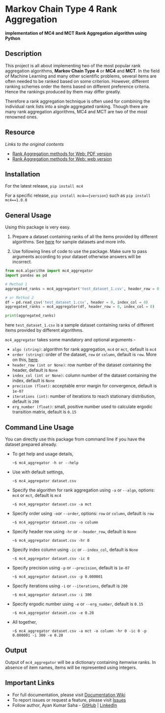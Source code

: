 # Markov Chain Type 4 Rank Aggregation
**implementation of MC4 and MCT Rank Aggregation algorithm using Python**

## Description

This project is all about implementing two of the most popular rank aggregation algorithms, **Markov Chain Type 4** or **MC4** and **MCT**. In the field of Machine Learning and many other scientific problems, several items are often needed to be ranked based on some criterion. However, different ranking schemes order the items based on different preference criteria. Hence the rankings produced by them may differ greatly.

Therefore a rank aggregation technique is often used for combining the individual rank lists into a single aggregated ranking. Though there are many rank aggregation algorithms, MC4 and MCT are two of the most renowned ones.

## Resource

*Links to the original contents*

* [Rank Aggregation methods for Web: PDF version](https://www.stat.uchicago.edu/~lekheng/meetings/mathofranking/ref/kumar.pdf)
* [Rank Aggregation methods for Web: web version](http://www10.org/cdrom/papers/577/)


## Installation

For the latest release, `pip install mc4`

For a specific release, `pip install mc4=={version}` such as `pip install mc4==1.0.0`

## General Usage

Using this package is very easy.

1. Prepare a dataset containing ranks of all the items provided by different algorithms. See [here](https://github.com/kalyaniuniversity/MC4/blob/master/test_datasets/README.md) for sample datasets and more info.

2. Use following lines of code to use the package. Make sure to pass arguments according to your dataset otherwise answers will be incorrect.

```python
from mc4.algorithm import mc4_aggregator
import pandas as pd

# Method 1
aggregated_ranks = mc4_aggregator('test_dataset_1.csv', header_row = 0, index_col = 0) 

# or Method 2
df = pd.read_csv('test_dataset_1.csv', header = 0, index_col = 0)
aggregated_ranks = mc4_aggregator(df, header_row = 0, index_col = 0) 

print(aggregated_ranks)
```
here `test_dataset_1.csv` is a sample dataset containing ranks of different items provided by different algorithms.

`mc4_aggregator` takes some mandatory and optional arguments -

* `algo (string)`: algorithm for rank aggregation, `mc4` or `mct`, default is `mc4`
* `order (string)`: order of the dataset, `row` or `column`, default is `row`. More on this, [here](https://github.com/kalyaniuniversity/MC4/blob/master/test_datasets/README.md).
* `header_row (int or None)`: row number of the dataset containing the header, default is `None`
* `index_col (int or None)`: column number of the dataset containing the index, default is `None`
* `precision (float)`: acceptable error margin for convergence, default is `1e-07`
* `iterations (int)`: number of iterations to reach stationary distribution, default is `200`
* `erg_number (float)`: small, positive number used to calculate ergodic transition matrix, default is `0.15`

## Command Line Usage

You can directly use this package from command line if you have the dataset prepared already.

* To get help and usage details,
    ```shell
    ~$ mc4_aggregator -h or --help
    ```

* Use with default settings,
    ```shell
    ~$ mc4_aggregator dataset.csv
    ```

* Specify the algorithm for rank aggregation using `-a` or `--algo`, options: `mc4` or `mct`, default is `mc4`
    ```shell
    ~$ mc4_aggregator dataset.csv -a mct
    ```

* Specify order using `-o`or `--order`, options: `row` or `column`, default is `row`
    ```shell
    ~$ mc4_aggregator dataset.csv -o column
    ```

* Specify header row using `-hr` or `--header_row`, default is `None`
    ```shell
    ~$ mc4_aggregator dataset.csv -hr 0
    ```

* Specify index column using `-ic` or `--index_col`, default is `None`
    ```shell
    ~$ mc4_aggregator dataset.csv -ic 0
    ```

* Specify precision using `-p` or `--precision`, default is `1e-07`
    ```shell
    ~$ mc4_aggregator dataset.csv -p 0.000001
    ```

* Specify iterations using `-i` or `--iterations`, default is `200`
    ```shell
    ~$ mc4_aggregator dataset.csv -i 300
    ```

* Specify ergodic number using `-e` or `--erg_number`, default is `0.15`
    ```shell
    ~$ mc4_aggregator dataset.csv -e 0.20
    ```

* All together,
    ```shell
    ~$ mc4_aggregator dataset.csv -a mct -o column -hr 0 -ic 0 -p 0.000001 -i 300 -e 0.20
    ```

## Output

Output of `mc4_aggregator` will be a dictionary containing itemwise ranks. In absence of item names, items will be represented using integers.

## Important Links
* For full documentation, please visit [Documentation Wiki](https://github.com/kalyaniuniversity/MC4/wiki)
* To report issues or request a feature, please visit [Issues](https://github.com/kalyaniuniversity/MC4/issues)
* Follow author, Ayan Kumar Saha - [GitHub](https://github.com/Ayan-Kumar-Saha) | [LinkedIn](https://www.linkedin.com/in/ayankumarsaha/)
